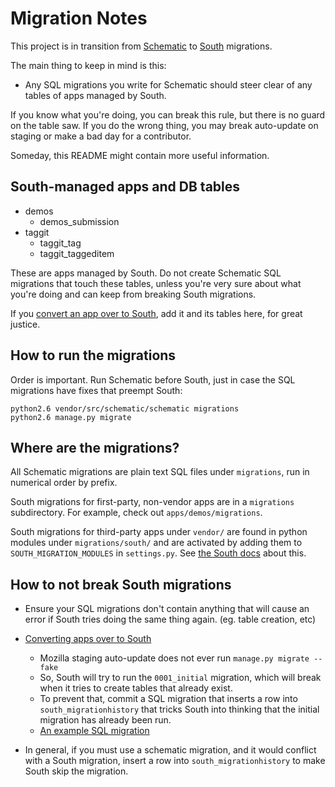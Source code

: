 Migration Notes
===============

This project is in transition from [Schematic][1] to [South][2] migrations.

The main thing to keep in mind is this: 

* Any SQL migrations you write for Schematic should steer clear of any tables
    of apps managed by South. 

If you know what you're doing, you can break this rule, but there is no guard
on the table saw. If you do the wrong thing, you may break auto-update on
staging or make a bad day for a contributor.

Someday, this README might contain more useful information.

[1]: https://github.com/jbalogh/schematic/
[2]: http://south.aeracode.org/

South-managed apps and DB tables
--------------------------------

* demos
    * demos_submission
* taggit
    * taggit_tag
    * taggit_taggeditem

These are apps managed by South. Do not create Schematic SQL migrations that
touch these tables, unless you're very sure about what you're doing and can
keep from breaking South migrations.

If you [convert an app over to South][south_convert], add it and its tables
here, for great justice.

[south_convert]: http://south.aeracode.org/docs/convertinganapp.html#converting-an-app

How to run the migrations
-------------------------

Order is important. Run Schematic before South, just in case the SQL migrations
have fixes that preempt South:

    python2.6 vendor/src/schematic/schematic migrations
    python2.6 manage.py migrate

Where are the migrations?
-------------------------

All Schematic migrations are plain text SQL files under `migrations`, run in
numerical order by prefix.

South migrations for first-party, non-vendor apps are in a `migrations`
subdirectory. For example, check out `apps/demos/migrations`.

South migrations for third-party apps under `vendor/` are found in python
modules under `migrations/south/` and are activated by adding them to
`SOUTH_MIGRATION_MODULES` in `settings.py`. See 
[the South docs][south_migration_modules] about this.

[south_migration_modules]: http://south.aeracode.org/docs/settings.html#setting-south-migration-modules

How to not break South migrations
---------------------------------

* Ensure your SQL migrations don't contain anything that will cause an error if
    South tries doing the same thing again. (eg. table creation, etc)

* [Converting apps over to South][south_convert]
    * Mozilla staging auto-update does not ever run `manage.py migrate --fake`
    * So, South will try to run the `0001_initial` migration, which will break
        when it tries to create tables that already exist.
    * To prevent that, commit a SQL migration that inserts a row into
        `south_migrationhistory` that tricks South into thinking that the initial
        migration has already been run.
    * [An example SQL migration][south_fix]

* In general, if you must use a schematic migration, and it would conflict with
    a South migration, insert a row into `south_migrationhistory` to make South
    skip the migration.

[south_fix]: https://github.com/mozilla/kuma/blob/mdn/migrations/06-taggit-convert-to-south.sql
